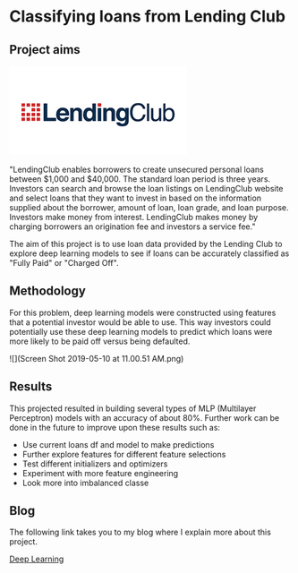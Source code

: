 
# Classifying loans from Lending Club



## Project aims

![](download.png)

"LendingClub enables borrowers to create unsecured personal loans between $1,000 and $40,000. The standard loan period is three years. Investors can search and browse the loan listings on LendingClub website and select loans that they want to invest in based on the information supplied about the borrower, amount of loan, loan grade, and loan purpose. Investors make money from interest. LendingClub makes money by charging borrowers an origination fee and investors a service fee."

The aim of this project is to use loan data provided by the Lending Club to explore deep learning models to see if loans can be accurately classified as "Fully Paid" or "Charged Off".



## Methodology


For this problem, deep learning models were constructed using features that a potential investor would be able to use. This way investors could potentially use these deep learning models to predict which loans were more likely to be paid off versus being defaulted.

![](Screen Shot 2019-05-10 at 11.00.51 AM.png)


## Results


This projected resulted in building several types of MLP (Multilayer Perceptron) models with an accuracy of about 80%.  Further work can be done in the future to improve upon these results such as:
- Use current loans df and model to make predictions
- Further explore features for different feature selections
- Test different initializers and optimizers
- Experiment with more feature engineering
- Look more into imbalanced classe



## Blog

The following link takes you to my blog where I explain more about this project. 

[Deep Learning](https://medium.com/@sabatinochen/deep-learning-b04a42c5a341)


